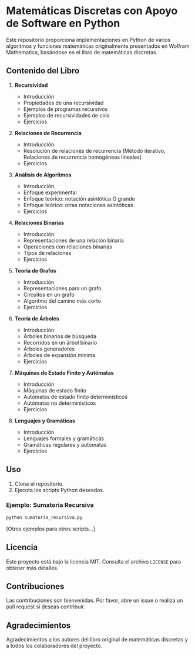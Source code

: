 # Matemáticas Discretas con Apoyo de Software en Python

Este repositorio proporciona implementaciones en Python de varios algoritmos y funciones matemáticas originalmente presentados en Wolfram Mathematica, basándose en el libro de matemáticas discretas.

## Contenido del Libro

1. **Recursividad**
   - Introducción
   - Propiedades de una recursividad
   - Ejemplos de programas recursivos
   - Ejemplos de recursividades de cola
   - Ejercicios
2. **Relaciones de Recurrencia**
   - Introducción
   - Resolución de relaciones de recurrencia (Método iterativo, Relaciones de recurrencia homogéneas lineales)
   - Ejercicios

3. **Análisis de Algoritmos**
   - Introducción
   - Enfoque experimental
   - Enfoque teórico: notación asintótica O grande
   - Enfoque teórico: otras notaciones asintóticas
   - Ejercicios

4. **Relaciones Binarias**
   - Introducción
   - Representaciones de una relación binaria
   - Operaciones con relaciones binarias
   - Tipos de relaciones
   - Ejercicios

5. **Teoría de Grafos**
   - Introducción
   - Representaciones para un grafo
   - Circuitos en un grafo
   - Algoritmo del camino más corto
   - Ejercicios

6. **Teoría de Árboles**
   - Introducción
   - Árboles binarios de búsqueda
   - Recorridos en un árbol binario
   - Árboles generadores
   - Árboles de expansión mínima
   - Ejercicios

7. **Máquinas de Estado Finito y Autómatas**
   - Introducción
   - Máquinas de estado finito
   - Autómatas de estado finito determinísticos
   - Autómatas no determinísticos
   - Ejercicios

8. **Lenguajes y Gramáticas**
   - Introducción
   - Lenguajes formales y gramáticas
   - Gramáticas regulares y autómatas
   - Ejercicios

## Uso

1. Clona el repositorio.
2. Ejecuta los scripts Python deseados.

### Ejemplo: Sumatoria Recursiva

```bash
python sumatoria_recursiva.py
```

[Otros ejemplos para otros scripts...]

## Licencia

Este proyecto está bajo la licencia MIT. Consulta el archivo `LICENSE` para obtener más detalles.

## Contribuciones

Las contribuciones son bienvenidas. Por favor, abre un issue o realiza un pull request si deseas contribuir.

## Agradecimientos

Agradecimientos a los autores del libro original de matemáticas discretas y a todos los colaboradores del proyecto.